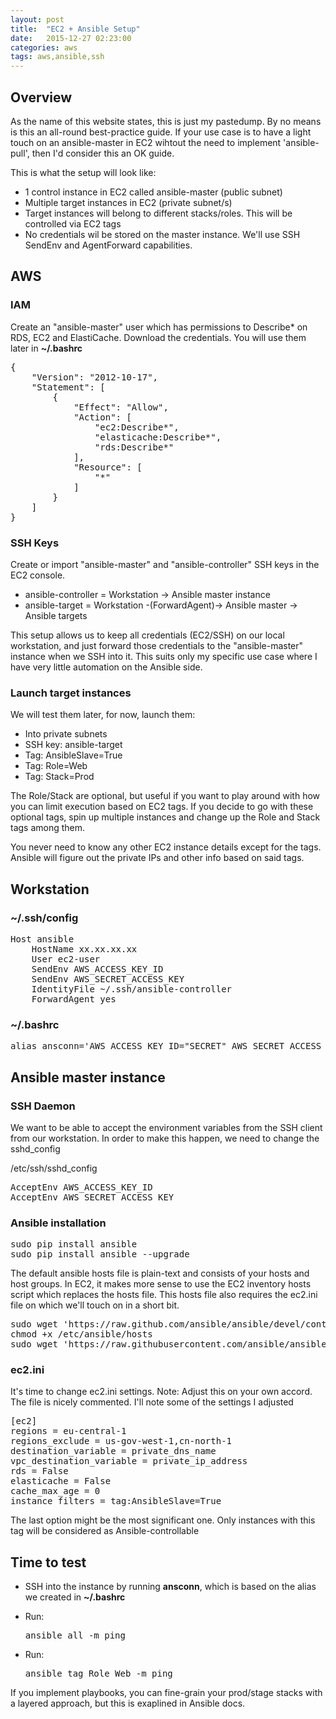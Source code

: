 ```yaml
---
layout: post
title:  "EC2 + Ansible Setup"
date:   2015-12-27 02:23:00
categories: aws
tags: aws,ansible,ssh
---
```

## Overview

As the name of this website states, this is just my pastedump. By no means is this an all-round best-practice guide. If your use case is to have a light touch on an ansible-master in EC2 wihtout the need to implement 'ansible-pull', then I'd consider this an OK guide.

This is what the setup will look like:

*   1 control instance in EC2 called ansible-master (public subnet)
*   Multiple target instances in EC2 (private subnet/s)
*   Target instances will belong to different stacks/roles. This will be controlled via EC2 tags
*   No credentials wil be stored on the master instance. We'll use SSH SendEnv and AgentForward capabilities.

## AWS

### IAM

Create an "ansible-master" user which has permissions to Describe* on RDS, EC2 and ElastiCache. Download the credentials. You will use them later in **~/.bashrc**

<pre>{
    "Version": "2012-10-17",
    "Statement": [
        {
            "Effect": "Allow",
            "Action": [
                "ec2:Describe*",
                "elasticache:Describe*",
                "rds:Describe*"
            ],
            "Resource": [
                "*"
            ]
        }
    ]
}
</pre>

### SSH Keys

Create or import "ansible-master" and "ansible-controller" SSH keys in the EC2 console.

*   ansible-controller = Workstation -> Ansible master instance
*   ansible-target = Workstation -(ForwardAgent)-> Ansible master -> Ansible targets

This setup allows us to keep all credentials (EC2/SSH) on our local workstation, and just forward those credentials to the "ansible-master" instance when we SSH into it. This suits only my specific use case where I have very little automation on the Ansible side.

### Launch target instances

We will test them later, for now, launch them:

*   Into private subnets
*   SSH key: ansible-target
*   Tag: AnsibleSlave=True
*   Tag: Role=Web
*   Tag: Stack=Prod

The Role/Stack are optional, but useful if you want to play around with how you can limit execution based on EC2 tags. If you decide to go with these optional tags, spin up multiple instances and change up the Role and Stack tags among them.

You never need to know any other EC2 instance details except for the tags. Ansible will figure out the private IPs and other info based on said tags.

## Workstation

### ~/.ssh/config

<pre>Host ansible
    HostName xx.xx.xx.xx
    User ec2-user
    SendEnv AWS_ACCESS_KEY_ID
    SendEnv AWS_SECRET_ACCESS_KEY 
    IdentityFile ~/.ssh/ansible-controller
    ForwardAgent yes 
</pre>

### ~/.bashrc

<pre>alias ansconn='AWS_ACCESS_KEY_ID="SECRET" AWS_SECRET_ACCESS_KEY="ACCESS" ssh ansible'</pre>

## Ansible master instance

### SSH Daemon

We want to be able to accept the environment variables from the SSH client from our workstation. In order to make this happen, we need to change the sshd_config

/etc/ssh/sshd_config

<pre>AcceptEnv AWS_ACCESS_KEY_ID
AcceptEnv AWS_SECRET_ACCESS_KEY
</pre>

### Ansible installation

<pre>sudo pip install ansible
sudo pip install ansible --upgrade
</pre>

The default ansible hosts file is plain-text and consists of your hosts and host groups. In EC2, it makes more sense to use the EC2 inventory hosts script which replaces the hosts file. This hosts file also requires the ec2.ini file on which we'll touch on in a short bit.

<pre>sudo wget 'https://raw.github.com/ansible/ansible/devel/contrib/inventory/ec2.py' -O /etc/ansible/hosts
chmod +x /etc/ansible/hosts
sudo wget 'https://raw.githubusercontent.com/ansible/ansible/devel/contrib/inventory/ec2.ini' -O /etc/ansible/ec2.ini
</pre>

### ec2.ini

It's time to change ec2.ini settings.
Note: Adjust this on your own accord. The file is nicely commented. I'll note some of the settings I adjusted

<pre>[ec2]
regions = eu-central-1
regions_exclude = us-gov-west-1,cn-north-1
destination_variable = private_dns_name
vpc_destination_variable = private_ip_address
rds = False
elasticache = False
cache_max_age = 0
instance_filters = tag:AnsibleSlave=True
</pre>

The last option might be the most significant one. Only instances with this tag will be considered as Ansible-controllable

## Time to test

*   SSH into the instance by running **ansconn**, which is based on the alias we created in **~/.bashrc**
*   Run:

    <pre>ansible all -m ping</pre>

*   Run:

    <pre>ansible tag_Role_Web -m ping</pre>

If you implement playbooks, you can fine-grain your prod/stage stacks with a layered approach, but this is exaplined in Ansible docs.